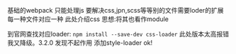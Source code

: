 基础的webpack 只能处理js 
要解决css,jpn,scss等等别的文件需要loder的扩展
每一种文件对应一种
此处介绍css
思想:将其也看作module


到官网查找对应loader:
`npm install --save-dev css-loader`
此处版本太高报错
我又降级。3.2.0
发现不起作用
添加style-loader
ok!
